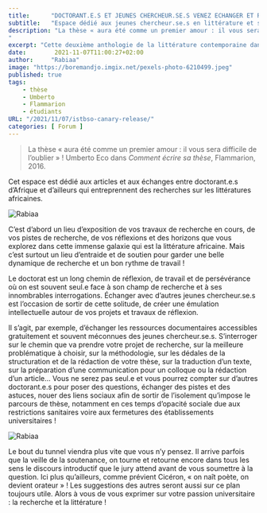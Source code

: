 ```yaml
---
title:      "DOCTORANT.E.S ET JEUNES CHERCHEUR.SE.S VENEZ ECHANGER ET REFLECHIR ENSEMBLE !"
subtitle:   "Espace dédié aux jeunes chercheur.se.s en littérature et sciences humaines"
description: "La thèse « aura été comme un premier amour : il vous sera difficile de l’oublier » ! Umberto Eco dans Comment écrire sa thèse, Flammarion, 2016. Cet espace est dédié aux articles et aux échanges entre doctorant.e.s d’Afrique et d’ailleurs qui entreprennent des recherches sur les littératures africaines. 
"
excerpt: "Cette deuxième anthologie de la littérature contemporaine dans la région des Grands Lacs africains a choisi de placer la paix au centre des enjeux esthétiques et sociétaux"
date:        2021-11-07T11:00:27+02:00
author:     "Rabiaa"
image: "https://boremandjo.imgix.net/pexels-photo-6210499.jpeg"
published: true
tags:
    - thèse
    - Umberto
    - Flammarion
    - étudiants
URL: "/2021/11/07/istbso-canary-release/"
categories: [ Forum ]
---
```



> La thèse « aura été comme un premier amour : il vous sera difficile de l’oublier » ! Umberto Eco dans *Comment écrire sa thèse*, Flammarion, 2016.

Cet espace est dédié aux articles et aux échanges entre doctorant.e.s d’Afrique et d’ailleurs qui entreprennent des recherches sur les littératures africaines. 


![Rabiaa](https://boremandjo.imgix.net/istockphoto-1128717722-612x612.jpg)

C’est d’abord un lieu d’exposition de vos travaux de recherche en cours, de vos pistes de recherche, de vos réflexions et des horizons que vous explorez dans cette immense galaxie qui est la littérature africaine. Mais c’est surtout un lieu d’entraide et de soutien pour garder une belle dynamique de recherche et un bon rythme de travail !

Le doctorat est un long chemin de réflexion, de travail et de persévérance où on est souvent seul.e face à son champ de recherche et à ses innombrables interrogations. Échanger avec d’autres jeunes chercheur.se.s est l’occasion de sortir de cette solitude, de créer une émulation intellectuelle autour de vos projets et travaux de réflexion. 

Il s’agit, par exemple, d’échanger les ressources documentaires accessibles gratuitement et souvent méconnues des jeunes chercheur.se.s.
S’interroger sur le chemin que va prendre votre projet de recherche, sur la meilleure problématique à choisir, sur la méthodologie, sur les dédales de la structuration et de la rédaction de votre thèse, sur la traduction d’un texte, sur la préparation d’une communication pour un colloque ou la rédaction d’un article… Vous ne serez pas seul.e et vous pourrez compter sur d’autres doctorant.e.s pour poser des questions, échanger des pistes et des astuces, nouer des liens sociaux afin de sortir de l’isolement qu’impose le parcours de thèse, notamment en ces temps d’opacité sociale due aux restrictions sanitaires voire aux fermetures des établissements universitaires !

![Rabiaa](https://boremandjo.imgix.net/istockphoto-512746852-612x612.jpg)

Le bout du tunnel viendra plus vite que vous n’y pensez. Il arrive parfois que la veille de la soutenance, on tourne et retourne encore dans tous les sens le discours introductif que le jury attend avant de vous soumettre à la question. Ici plus qu’ailleurs, comme prévient Cicéron, « on naît poète, on devient orateur » ! Les suggestions des autres seront aussi sur ce plan toujours utile. 
Alors à vous de vous exprimer sur votre passion universitaire : la recherche et la littérature !
